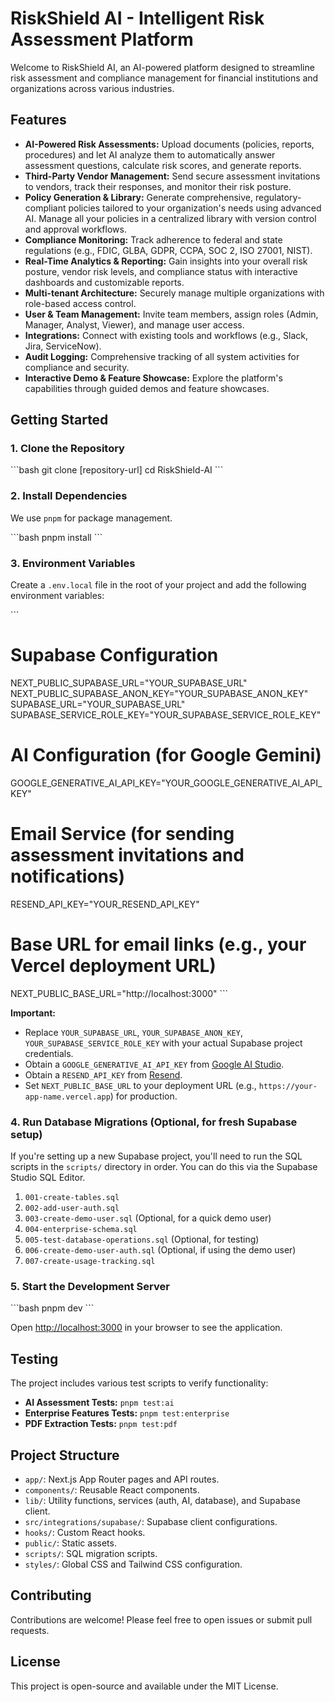 # RiskShield AI - Intelligent Risk Assessment Platform

Welcome to RiskShield AI, an AI-powered platform designed to streamline risk assessment and compliance management for financial institutions and organizations across various industries.

## Features

-   **AI-Powered Risk Assessments:** Upload documents (policies, reports, procedures) and let AI analyze them to automatically answer assessment questions, calculate risk scores, and generate reports.
-   **Third-Party Vendor Management:** Send secure assessment invitations to vendors, track their responses, and monitor their risk posture.
-   **Policy Generation & Library:** Generate comprehensive, regulatory-compliant policies tailored to your organization's needs using advanced AI. Manage all your policies in a centralized library with version control and approval workflows.
-   **Compliance Monitoring:** Track adherence to federal and state regulations (e.g., FDIC, GLBA, GDPR, CCPA, SOC 2, ISO 27001, NIST).
-   **Real-Time Analytics & Reporting:** Gain insights into your overall risk posture, vendor risk levels, and compliance status with interactive dashboards and customizable reports.
-   **Multi-tenant Architecture:** Securely manage multiple organizations with role-based access control.
-   **User & Team Management:** Invite team members, assign roles (Admin, Manager, Analyst, Viewer), and manage user access.
-   **Integrations:** Connect with existing tools and workflows (e.g., Slack, Jira, ServiceNow).
-   **Audit Logging:** Comprehensive tracking of all system activities for compliance and security.
-   **Interactive Demo & Feature Showcase:** Explore the platform's capabilities through guided demos and feature showcases.

## Getting Started

### 1. Clone the Repository

\`\`\`bash
git clone [repository-url]
cd RiskShield-AI
\`\`\`

### 2. Install Dependencies

We use `pnpm` for package management.

\`\`\`bash
pnpm install
\`\`\`

### 3. Environment Variables

Create a `.env.local` file in the root of your project and add the following environment variables:

\`\`\`
# Supabase Configuration
NEXT_PUBLIC_SUPABASE_URL="YOUR_SUPABASE_URL"
NEXT_PUBLIC_SUPABASE_ANON_KEY="YOUR_SUPABASE_ANON_KEY"
SUPABASE_URL="YOUR_SUPABASE_URL"
SUPABASE_SERVICE_ROLE_KEY="YOUR_SUPABASE_SERVICE_ROLE_KEY"

# AI Configuration (for Google Gemini)
GOOGLE_GENERATIVE_AI_API_KEY="YOUR_GOOGLE_GENERATIVE_AI_API_KEY"

# Email Service (for sending assessment invitations and notifications)
RESEND_API_KEY="YOUR_RESEND_API_KEY"

# Base URL for email links (e.g., your Vercel deployment URL)
NEXT_PUBLIC_BASE_URL="http://localhost:3000"
\`\`\`

**Important:**
-   Replace `YOUR_SUPABASE_URL`, `YOUR_SUPABASE_ANON_KEY`, `YOUR_SUPABASE_SERVICE_ROLE_KEY` with your actual Supabase project credentials.
-   Obtain a `GOOGLE_GENERATIVE_AI_API_KEY` from [Google AI Studio](https://aistudio.google.com/app/apikey).
-   Obtain a `RESEND_API_KEY` from [Resend](https://resend.com/).
-   Set `NEXT_PUBLIC_BASE_URL` to your deployment URL (e.g., `https://your-app-name.vercel.app`) for production.

### 4. Run Database Migrations (Optional, for fresh Supabase setup)

If you're setting up a new Supabase project, you'll need to run the SQL scripts in the `scripts/` directory in order. You can do this via the Supabase Studio SQL Editor.

1.  `001-create-tables.sql`
2.  `002-add-user-auth.sql`
3.  `003-create-demo-user.sql` (Optional, for a quick demo user)
4.  `004-enterprise-schema.sql`
5.  `005-test-database-operations.sql` (Optional, for testing)
6.  `006-create-demo-user-auth.sql` (Optional, if using the demo user)
7.  `007-create-usage-tracking.sql`

### 5. Start the Development Server

\`\`\`bash
pnpm dev
\`\`\`

Open [http://localhost:3000](http://localhost:3000) in your browser to see the application.

## Testing

The project includes various test scripts to verify functionality:

-   **AI Assessment Tests:** `pnpm test:ai`
-   **Enterprise Features Tests:** `pnpm test:enterprise`
-   **PDF Extraction Tests:** `pnpm test:pdf`

## Project Structure

-   `app/`: Next.js App Router pages and API routes.
-   `components/`: Reusable React components.
-   `lib/`: Utility functions, services (auth, AI, database), and Supabase client.
-   `src/integrations/supabase/`: Supabase client configurations.
-   `hooks/`: Custom React hooks.
-   `public/`: Static assets.
-   `scripts/`: SQL migration scripts.
-   `styles/`: Global CSS and Tailwind CSS configuration.

## Contributing

Contributions are welcome! Please feel free to open issues or submit pull requests.

## License

This project is open-source and available under the MIT License.
